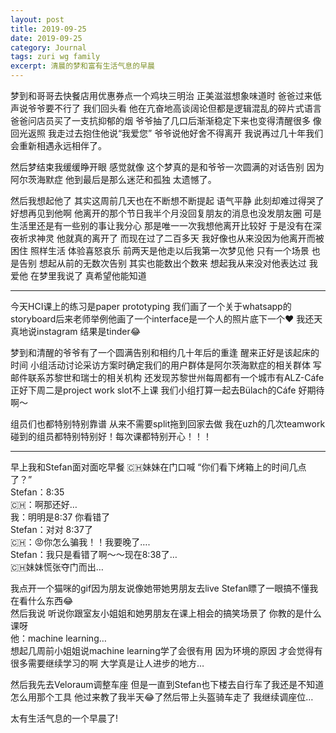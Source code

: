 ```yaml
---
layout: post
title: 2019-09-25
date: 2019-09-25
category: Journal
tags: zuri wg family
excerpt: 清晨的梦和富有生活气息的早晨
---
```


梦到和哥哥去快餐店用优惠券点一个鸡块三明治 正美滋滋想象味道时 爸爸过来低声说爷爷要不行了 我们回头看 他在亢奋地高谈阔论但都是逻辑混乱的碎片式语言 爸爸问店员买了一支抗抑郁的烟 爷爷抽了几口后渐渐稳定下来也变得清醒很多 像回光返照 我走过去抱住他说“我爱您” 爷爷说他好舍不得离开 我说再过几十年我们会重新相遇永远相伴了。

然后梦结束我缓缓睁开眼 感觉就像 这个梦真的是和爷爷一次圆满的对话告别 因为阿尔茨海默症 他到最后是那么迷茫和孤独 太遗憾了。

然后我想起他了 其实这周前几天也在不断想不断提起 语气平静 此刻却难过得哭了  
好想再见到他啊 他离开的那个节日我半个月没回复朋友的消息也没发朋友圈 可是生活里还是有一些别的事让我分心 那是唯一一次我想他离开比较好 于是没有在深夜祈求神灵 他就真的离开了 而现在过了二百多天 我好像也从来没因为他离开而被困住 照样生活 体验喜怒哀乐 前两天是他走以后我第一次梦见他 只有一个场景 也是告别 想起从前的无数次告别 其实也能数出个数来 想起我从来没对他表达过 我爱他 在梦里我说了 真希望他能知道

---
今天HCI课上的练习是paper prototyping 我们画了一个关于whatsapp的storyboard后来老师举例他画了一个interface是一个人的照片底下一个❤️ 我还天真地说instagram 结果是tinder😂

梦到和清醒的爷爷有了一个圆满告别和相约几十年后的重逢 醒来正好是该起床的时间 小组活动讨论采访方案时确定我们的用户群体是阿尔茨海默症的相关群体 写邮件联系苏黎世和瑞士的相关机构 还发现苏黎世州每周都有一个城市有ALZ-Cáfe 正好下周二是project work slot不上课 我们小组打算一起去Bülach的Cáfe 好期待啊～
  
组员们也都特别特别靠谱 从来不需要split拖到回家去做 我在uzh的几次teamwork碰到的组员都特别特别好！每次课都特别开心！！！

---
早上我和Stefan面对面吃早餐 🇨🇭妹妹在门口喊 “你们看下烤箱上的时间几点了？”  
Stefan：8:35  
🇨🇭：啊那还好…  
我：明明是8:37 你看错了  
Stefan：对对 8:37了  
🇨🇭：😡你怎么骗我！！我要晚了….  
Stefan：我只是看错了啊～～现在8:38了…  
🇨🇭妹妹慌张夺门而出…  

我点开一个猫咪的gif因为朋友说像她带她男朋友去live Stefan瞟了一眼搞不懂我在看什么东西😂  
然后我说 听说你跟室友小姐姐和她男朋友在课上相会的搞笑场景了 你教的是什么课呀  
他：machine learning…  
想起几周前小姐姐说machine learning学了会很有用 因为环境的原因 才会觉得有很多需要继续学习的啊 大学真是让人进步的地方…  

然后我先去Veloraum调整车座 但是一直到Stefan也下楼去自行车了我还是不知道怎么用那个工具 他过来教了我半天😂了然后带上头盔骑车走了 我继续调座位…  

太有生活气息的一个早晨了!